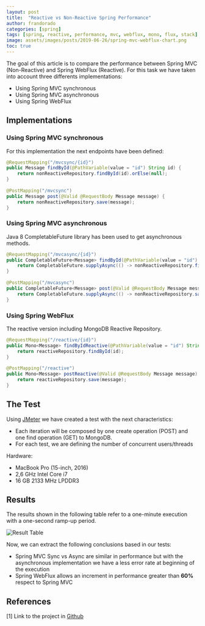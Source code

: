 ```yaml
---
layout: post
title:  "Reactive vs Non-Reactive Spring Performance"
author: frandorado
categories: [spring]
tags: [spring, reactive, performance, mvc, webflux, mono, flux, stack]
image: assets/images/posts/2019-06-26/spring-mvc-webflux-chart.png
toc: true
---
```


The goal of this article is to compare the performance between Spring MVC (Non-Reactive) and Spring WebFlux (Reactive). For this task we have taken into account three differents implementations:

* Using Spring MVC synchronous
* Using Spring MVC asynchronous
* Using Spring WebFlux


## Implementations
### Using Spring MVC synchronous

For this implementation the next endpoints have been defined:

```java
@RequestMapping("/mvcsync/{id}")
public Message findById(@PathVariable(value = "id") String id) {
    return nonReactiveRepository.findById(id).orElse(null);
}
    
@PostMapping("/mvcsync")
public Message post(@Valid @RequestBody Message message) {
    return nonReactiveRepository.save(message);
}
```

### Using Spring MVC asynchronous

Java 8 CompletableFuture library has been used to get asynchronous methods.

```java
@RequestMapping("/mvcasync/{id}")
public CompletableFuture<Message> findById(@PathVariable(value = "id") String id) {
    return CompletableFuture.supplyAsync(() -> nonReactiveRepository.findById(id).orElse(null));
}
    
@PostMapping("/mvcasync")
public CompletableFuture<Message> post(@Valid @RequestBody Message message) {
    return CompletableFuture.supplyAsync(() -> nonReactiveRepository.save(message));
}
```

### Using Spring WebFlux

The reactive version including MongoDB Reactive Repository.

```java
@RequestMapping("/reactive/{id}")
public Mono<Message> findByIdReactive(@PathVariable(value = "id") String id) {
    return reactiveRepository.findById(id);
}
    
@PostMapping("/reactive")
public Mono<Message> postReactive(@Valid @RequestBody Message message) {
    return reactiveRepository.save(message);
}
```

## The Test

Using [JMeter](https://jmeter.apache.org) we have created a test  with the next characteristics:

* Each iteration will be composed by one create operation (POST) and one find operation (GET) to MongoDB.
* For each test, we are defining the number of concurrent users/threads

Hardware:

* MacBook Pro (15-inch, 2016)
* 2,6 GHz Intel Core i7
* 16 GB 2133 MHz LPDDR3

## Results

The results shown in the following table refer to a one-minute execution with a one-second ramp-up period.

![Result Table]({{site.url}}/assets/images/posts/2019-06-26/spring-mvc-webflux-table.png "Result Table")

Now, we can extract the following conclusions based in our tests:

* Spring MVC Sync vs Async are similar in performance but with the asynchronous implementation we have a less error rate at beginning of the execution
* Spring WebFlux allows an increment in performance greater than **60%** respect to Spring MVC

## References

[1] Link to the project in [Github][github-link]


[github-link]: https://github.com/frandorado/spring-projects/tree/master/spring-reactive-nonreactive